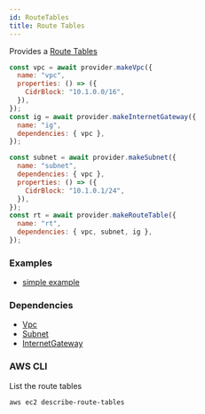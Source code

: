 ```yaml
---
id: RouteTables
title: Route Tables
---
```


Provides a [Route Tables](https://docs.aws.amazon.com/vpc/latest/userguide/VPC_Route_Tables.html)

```js
const vpc = await provider.makeVpc({
  name: "vpc",
  properties: () => ({
    CidrBlock: "10.1.0.0/16",
  }),
});
const ig = await provider.makeInternetGateway({
  name: "ig",
  dependencies: { vpc },
});

const subnet = await provider.makeSubnet({
  name: "subnet",
  dependencies: { vpc },
  properties: () => ({
    CidrBlock: "10.1.0.1/24",
  }),
});
const rt = await provider.makeRouteTable({
  name: "rt",
  dependencies: { vpc, subnet, ig },
});
```

### Examples

- [simple example](https://github.com/grucloud/grucloud/blob/main/examples/aws/ec2-vpc/iac.js)

### Dependencies

- [Vpc](./Vpc)
- [Subnet](./Subnet)
- [InternetGateway](./InternetGateway)

### AWS CLI

List the route tables

```
aws ec2 describe-route-tables
```
